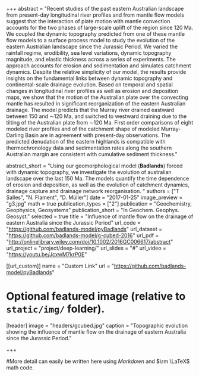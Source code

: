 +++
abstract = "Recent studies of the past eastern Australian landscape from present-day longitudinal river profiles and from mantle flow models suggest that the interaction of plate motion with mantle convection accounts for the two phases of large-scale uplift of the region since 120 Ma. We coupled the dynamic topography predicted from one of these mantle flow models to a surface process model to study the evolution of the eastern Australian landscape since the Jurassic Period. We varied the rainfall regime, erodibility, sea level variations, dynamic topography magnitude, and elastic thickness across a series of experiments. The approach accounts for erosion and sedimentation and simulates catchment dynamics. Despite the relative simplicity of our model, the results provide insights on the fundamental links between dynamic topography and continental-scale drainage evolution. Based on temporal and spatial changes in longitudinal river profiles as well as erosion and deposition maps, we show that the motion of the Australian plate over the convecting mantle has resulted in significant reorganization of the eastern Australian drainage. The model predicts that the Murray river drained eastward between 150 and ∼120 Ma, and switched to westward draining due to the tilting of the Australian plate from ∼120 Ma. First order comparisons of eight modeled river profiles and of the catchment shape of modeled Murray-Darling Basin are in agreement with present-day observations. The predicted denudation of the eastern highlands is compatible with thermochronology data and sedimentation rates along the southern Australian margin are consistent with cumulative sediment thickness."

abstract_short = "Using our geomorphological model (**Badlands**) forced with dynamic topography, we investigate the evolution of australian landscape over the last 150 Ma. The models quantify the time dependence of erosion and deposition, as well as the evolution of catchment dynamics, drainage capture and drainage network reorganisation. "
authors = ["T Salles", "N. Flament", "D. Müller"]
date = "2017-01-25"
image_preview = "g3.jpg"
math = true
publication_types = ["2"]
publication = "Geochemistry, Geophysics, Geosystems"
publication_short = "In Geochem. Geophys. Geosyst."
selected = true
title = "Influence of mantle flow on the drainage of eastern Australia since the Jurassic Period"
url_code = "https://github.com/badlands-model/pyBadlands"
url_dataset = "https://github.com/badlands-model/g-cubed-2016"
url_pdf = "http://onlinelibrary.wiley.com/doi/10.1002/2016GC006617/abstract"
url_project = "project/deep-learning/"
url_slides = "#"
url_video = "https://youtu.be/JcxwM7krP0E"

[[url_custom]]
name = "Custom Link"
url = "https://github.com/badlands-model/pyBadlands"

# Optional featured image (relative to `static/img/` folder).
[header]
image = "headers/gcubed.jpg"
caption = "Topographic evolution showing the influence of mantle flow on the drainage of eastern Australia since the Jurassic Period."

+++

#More detail can easily be written here using *Markdown* and $\rm \LaTeX$ math code.
